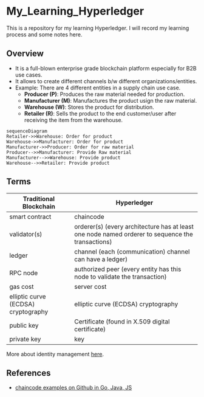 # My_Learning_Hyperledger

This is a repository for my learning Hyperledger. I will record my learning process and some notes here.

## Overview

- It is a full-blown enterprise grade blockchain platform especially for B2B use cases.
- It allows to create different channels b/w different organizations/entities.
- Example: There are 4 different entities in a supply chain use case.
  - **Producer (P)**: Produces the raw material needed for production.
  - **Manufacturer (M)**: Manufactures the product usign the raw material.
  - **Warehouse (W)**: Stores the product for distribution.
  - **Retailer (R)**: Sells the product to the end customer/user after receiving the item from the warehouse.

```mermaid
sequenceDiagram
Retailer->>Warehouse: Order for product
Warehouse->>Manufacturer: Order for product
Manufacturer->>Producer: Order for raw material
Producer-->>Manufacturer: Provide Raw material
Manufacturer-->>Warehouse: Provide product
Warehouse-->>Retailer: Provide product
```

## Terms

| Traditional Blockchain              | Hyperledger                                                                                      |
| ----------------------------------- | ------------------------------------------------------------------------------------------------ |
| smart contract                      | chaincode                                                                                        |
| validator(s)                        | orderer(s) (every architecture has at least one node named orderer to sequence the transactions) |
| ledger                              | channel (each (communication) channel can have a ledger)                                         |
| RPC node                            | authorized peer (every entity has this node to validate the transaction)                         |
| gas cost                            | server cost                                                                                      |
| elliptic curve (ECDSA) cryptography | elliptic curve (ECDSA) cryptography                                                              |
| public key                          | Certificate (found in X.509 digital certificate)                                                 |
| private key                         | key                                                                                              |

More about identity management [here](https://hyperledger-fabric.readthedocs.io/en/release-2.0/identity/identity.html).

## References

- [chaincode examples on Github in Go, Java, JS](https://github.com/hyperledger/fabric-samples)
